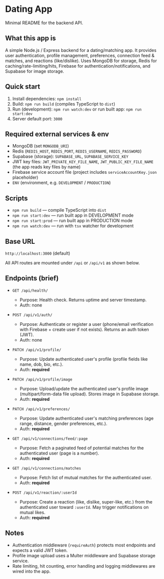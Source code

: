 # Dating App

Minimal README for the backend API.

## What this app is

A simple Node.js / Express backend for a dating/matching app. It provides user authentication, profile management, preferences, connection feed & matches, and reactions (like/dislike). Uses MongoDB for storage, Redis for caching/rate-limiting/hits, Firebase for authentication/notifications, and Supabase for image storage.

## Quick start

1. Install dependencies: `npm install`
2. Build: `npm run build` (compiles TypeScript to `dist`)
3. Run (development): `npm run watch:dev` or run built app: `npm run start:dev`
4. Server default port: `3000`

## Required external services & env

* MongoDB (set `MONGODB_URI`)
* Redis (`REDIS_HOST`, `REDIS_PORT`, `REDIS_USERNAME`, `REDIS_PASSWORD`)
* Supabase (storage): `SUPABASE_URL`, `SUPABASE_SERVICE_KEY`
* JWT key files: `JWT_PRIVATE_KEY_FILE_NAME`, `JWT_PUBLIC_KEY_FILE_NAME` (the app reads key files by name)
* Firebase service account file (project includes `serviceAccountKey.json` placeholder)
* `ENV` (environment, e.g. `DEVELOPMENT` / `PRODUCTION`)

## Scripts

* `npm run build` — compile TypeScript into `dist`
* `npm run start:dev` — run built app in DEVELOPMENT mode
* `npm run start:prod` — run built app in PRODUCTION mode
* `npm run watch:dev` — run with `tsx` watcher for development

## Base URL

`http://localhost:3000` (default)

All API routes are mounted under `/api` or `/api/v1` as shown below.

## Endpoints (brief)

* `GET /api/health/`

  * Purpose: Health check. Returns uptime and server timestamp.
  * Auth: none

* `POST /api/v1/auth/`

  * Purpose: Authenticate or register a user (phone/email verification with Firebase + create user if not exists). Returns an auth token (JWT).
  * Auth: none

* `PATCH /api/v1/profile/`

  * Purpose: Update authenticated user's profile (profile fields like name, dob, bio, etc.).
  * Auth: **required**

* `PATCH /api/v1/profile/image`

  * Purpose: Upload/update the authenticated user's profile image (multipart/form-data file upload). Stores image in Supabase storage.
  * Auth: **required**

* `PATCH /api/v1/preferences/`

  * Purpose: Update authenticated user's matching preferences (age range, distance, gender preferences, etc.).
  * Auth: **required**

* `GET /api/v1/connections/feed/:page`

  * Purpose: Fetch a paginated feed of potential matches for the authenticated user (page is a number).
  * Auth: **required**

* `GET /api/v1/connections/matches`

  * Purpose: Fetch list of mutual matches for the authenticated user.
  * Auth: **required**

* `POST /api/v1/reaction/:userId`

  * Purpose: Create a reaction (like, dislike, super-like, etc.) from the authenticated user toward `:userId`. May trigger notifications on mutual likes.
  * Auth: **required**

## Notes

* Authentication middleware (`requireAuth`) protects most endpoints and expects a valid JWT token.
* Profile image upload uses a Multer middleware and Supabase storage service.
* Rate limiting, hit counting, error handling and logging middlewares are wired into the app.
